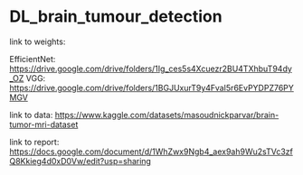 # DL_brain_tumour_detection

link to weights: 

EfficientNet: https://drive.google.com/drive/folders/1Ig_ces5s4Xcuezr2BU4TXhbuT94dy_OZ
VGG: https://drive.google.com/drive/folders/1BGJUxurT9y4FvaI5r6EvPYDPZ76PYMGV

link to data:
https://www.kaggle.com/datasets/masoudnickparvar/brain-tumor-mri-dataset

link to report: 
https://docs.google.com/document/d/1WhZwx9Ngb4_aex9ah9Wu2sTVc3zfQ8Kkieg4d0xD0Vw/edit?usp=sharing
